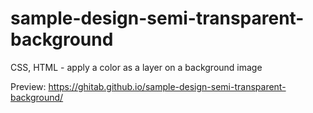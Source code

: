 # sample-design-semi-transparent-background
CSS, HTML - apply a color as a layer on a background image

Preview: https://ghitab.github.io/sample-design-semi-transparent-background/
